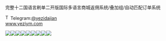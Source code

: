 完整十二国语言刷单二开版国际多语言商城返佣系统/叠加组/自动匹配订单系统<p dir="auto"><a target="_blank" rel="noopener noreferrer nofollow" href="https://camo.githubusercontent.com/d614d90677fbc2e34c7c62ebc68c82379d87a57c4beaf05af65fec7ba6b72e36/68747470733a2f2f63646e2d69636f6e732d706e672e666c617469636f6e2e636f6d2f3531322f323131312f323131313634362e706e67"><img src="https://camo.githubusercontent.com/d614d90677fbc2e34c7c62ebc68c82379d87a57c4beaf05af65fec7ba6b72e36/68747470733a2f2f63646e2d69636f6e732d706e672e666c617469636f6e2e636f6d2f3531322f323131312f323131313634362e706e67" alt="Telegram Icon" style="width: 16px; max-width: 100%;" data-canonical-src="https://cdn-icons-png.flaticon.com/512/2111/2111646.png"></a>Telegram:<a href="https://t.me/yezidajian" rel="nofollow">@yezidajian</a><br><a href="https://www.yeziym.com/">www.yeziym.com</a></p><img src="https://github.com/yeziym/wanzhengshierguoyu_xD/blob/main/hViAW.png"><img src="https://github.com/yeziym/wanzhengshierguoyu_xD/blob/main/blUXF.png"><img src="https://github.com/yeziym/wanzhengshierguoyu_xD/blob/main/rJXkN.png"><img src="https://github.com/yeziym/wanzhengshierguoyu_xD/blob/main/Xw3Bu.png"><img src="https://github.com/yeziym/wanzhengshierguoyu_xD/blob/main/X5XXk.png"><img src="https://github.com/yeziym/wanzhengshierguoyu_xD/blob/main/QUcg9.png"><img src="https://github.com/yeziym/wanzhengshierguoyu_xD/blob/main/2eIPn.png"><img src="https://github.com/yeziym/wanzhengshierguoyu_xD/blob/main/xeWG1.png"><img src="https://github.com/yeziym/wanzhengshierguoyu_xD/blob/main/ADxA2.png">